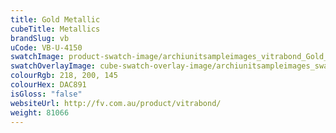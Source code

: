 ```yaml
---
title: Gold Metallic
cubeTitle: Metallics
brandSlug: vb
uCode: VB-U-4150
swatchImage: product-swatch-image/archiunitsampleimages_vitrabond_Gold_Metallic.jpg
swatchOverlayImage: cube-swatch-overlay-image/archiunitsampleimages_swatch-overlay_vitrabond.png
colourRgb: 218, 200, 145
colourHex: DAC891
isGloss: "false"
websiteUrl: http://fv.com.au/product/vitrabond/
weight: 81066
---
```

